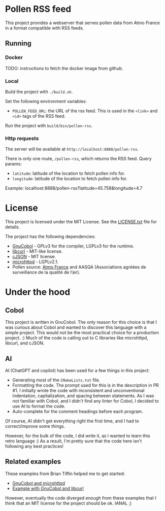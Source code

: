 # Pollen RSS feed

This project provides a webserver that serves pollen data from
Atmo France in a format compatible with RSS feeds.

## Running
### Docker
TODO: instructions to fetch the docker image from github.

### Local
Build the project with `./build.sh`.

Set the following environment variables:
* `POLLEN_FEED_URL`: the URL of the rss feed. This is used in the `<link>` and `<id>` tags of the RSS feed.

Run the project with `build/bin/pollen-rss`.

### Http requests
The server will be available at `http://localhost:8888/pollen-rss`.

There is only one route, `/pollen-rss`, which returns the RSS feed.
Query params:
* `latitude`: latitude of the location to fetch pollen info for.
* `longitude`: latitude of the location to fetch pollen info for.

Example: localhost:8888/pollen-rss?latitude=45.758&longitude=4.7

# License
This project is licensed under the MIT License. See the [LICENSE.txt](LICENSE.txt) file for details.

The project has the following dependencies:
* [GnuCobol](https://sourceforge.net/p/gnucobol/code/HEAD/tree/trunk/) - GPLv3 for the compiler, LGPLv3 for the runtime.
* [libcurl](https://github.com/curl/curl) - MIT-like license.
* [cJSON](https://github.com/DaveGamble/cJSON) - MIT license.
* [microhttpd](https://www.gnu.org/software/libmicrohttpd/) - LGPLv2.1.
* Pollen source: [Atmo France](https://www.atmo-france.org/article/atmo-data-un-acces-unique-aux-donnees-produites-par-les-aasqa) and AASQA (Associations 
agréées de surveillance de la qualité de l’air).

# Under the hood
## Cobol
This project is written in GnuCobol. The only reason for this
choice is that I was curious about Cobol and wanted to 
discover this language with a simple project. This would not
be the most practical choice for a production project. :) Much of
the code is calling out to C libraries like microhttpd, libcurl, and cJSON.

## AI
AI (ChatGPT and copilot) has been used for a few things in this project:
* Generating most of the `CMakeLists.txt` file.
* Formatting the code. The prompt used for this is in the description in PR #1.
  I initially wrote the code with inconsistent and unconventional indentation,
  capitalization, and spacing between statements. As I was not familiar with Cobol, and
  I didn't find any linter for Cobol, I decided to use AI to format the code.
* Auto-complete for the comment headings before each program.

Of course, AI didn't get everything right the first time, and I had to correct/improve
some things.

However, for the bulk of the code, I did write it, as I wanted to learn this retro
language :) As a result, I'm pretty sure that the code here isn't following any best practices!

## Related examples
These examples from Brian Tiffin helped me to get started:
* [GnuCobol and microhttpd](https://gnucobol.sourceforge.io/faq/index.html#gnu-libmicrohttpd)
* [Example with GnuCobol and libcurl](https://gnucobol.sourceforge.io/faq/index.html#function-id)

However, eventually the code diverged enough from these examples that I
think that an MIT license for the project should be ok. IANAL ;)